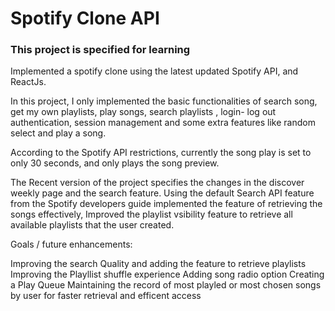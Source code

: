 <h1>Spotify Clone API</h1>



<h3>This project is specified for learning</h3>

Implemented a spotify clone using the latest updated Spotify API, and ReactJs.

In this project, I only implemented the basic functionalities of search song, get my own playlists, play songs, search playlists , login- log out authentication, session management and some extra features like random select and play a song.


According to the Spotify API restrictions, currently the song play is set to only 30 seconds, and only plays the song preview.

The Recent version of the project specifies the changes in the discover weekly page and the search feature. Using the default Search API feature from the Spotify developers guide implemented the feature of retrieving the songs effectively, Improved the playlist vsibility feature to retrieve all available playlists that the user created.


Goals / future enhancements:

Improving the search Quality and adding the feature to retrieve playlists
Improving the Playllist shuffle experience
Adding song radio option
Creating a Play Queue
Maintaining the record of most playled or most chosen songs by user for faster retrieval and efficent access
